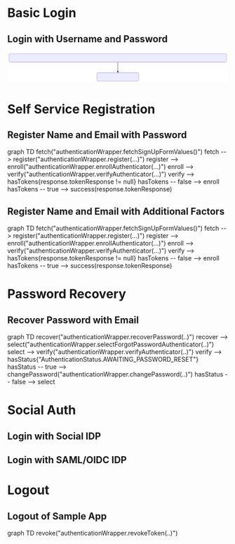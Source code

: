 # Basic Login

## Login with Username and Password

![login with username and password](flow_diagrams/login_with_username_and_password.svg)

# Self Service Registration

## Register Name and Email with Password

graph TD
fetch("authenticationWrapper.fetchSignUpFormValues()")
fetch --> register("authenticationWrapper.register(...)")
register --> enroll("authenticationWrapper.enrollAuthenticator(...)")
enroll --> verify("authenticationWrapper.verifyAuthenticator(...)")
verify --> hasTokens{response.tokenResponse != null}
hasTokens -- false --> enroll
hasTokens -- true --> success(response.tokenResponse)

## Register Name and Email with Additional Factors

graph TD
fetch("authenticationWrapper.fetchSignUpFormValues()")
fetch --> register("authenticationWrapper.register(...)")
register --> enroll("authenticationWrapper.enrollAuthenticator(...)")
enroll --> verify("authenticationWrapper.verifyAuthenticator(...)")
verify --> hasTokens{response.tokenResponse != null}
hasTokens -- false --> enroll
hasTokens -- true --> success(response.tokenResponse)

# Password Recovery

## Recover Password with Email
   
graph TD
recover("authenticationWrapper.recoverPassword(..)")
recover --> select("authenticationWrapper.selectForgotPasswordAuthenticator(..)")
select --> verify("authenticationWrapper.verifyAuthenticator(..)")
verify --> hasStatus{"AuthenticationStatus.AWAITING_PASSWORD_RESET"}
hasStatus -- true --> changePassword("authenticationWrapper.changePassword(..)")
hasStatus -- false --> select

# Social Auth

## Login with Social IDP

## Login with SAML/OIDC IDP

# Logout

## Logout of Sample App

graph TD
revoke("authenticationWrapper.revokeToken(..)")
